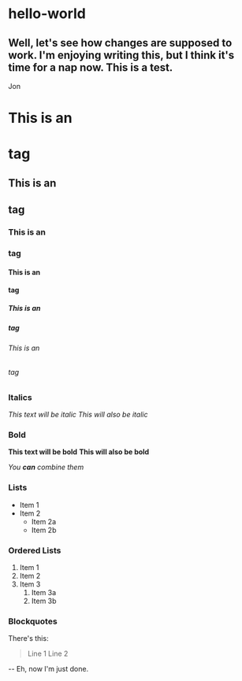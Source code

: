 # hello-world
Well, let's see how changes are supposed to work. I'm enjoying writing this, but I think it's time for a nap now.
This is a test.
--
Jon

# This is an <h1> tag
## This is an <h2> tag
### This is an <h3> tag
#### This is an <h4> tag
##### This is an <h5> tag
###### This is an <h6> tag

### Italics
*This text will be italic*
_This will also be italic_

### Bold
**This text will be bold**
__This will also be bold__

_You **can** combine them_

### Lists
* Item 1
* Item 2
  * Item 2a
  * Item 2b
  
### Ordered Lists
1. Item 1
1. Item 2
1. Item 3
   1. Item 3a
   1. Item 3b
   
### Blockquotes
There's this:
> Line 1
> Line 2

--
Eh, now I'm just done.
